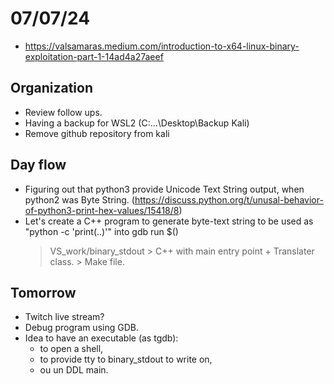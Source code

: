 # 07/07/24
- https://valsamaras.medium.com/introduction-to-x64-linux-binary-exploitation-part-1-14ad4a27aeef

## Organization
- Review follow ups.
- Having a backup for WSL2 (C:\...\Desktop\Backup Kali)
- Remove github repository from kali

## Day flow
- Figuring out that python3 provide Unicode Text String output, when python2 was Byte String.
    (https://discuss.python.org/t/unusal-behavior-of-python3-print-hex-values/15418/8)
- Let's create a C++ program to generate byte-text string to be used as "python -c 'print(..)'" into gdb run $() 
    > VS_work/binary_stdout
        > C++ with main entry point + Translater class.
        > Make file.

## Tomorrow
- Twitch live stream?
- Debug program using GDB.
- Idea to have an executable (as tgdb):
    - to open a shell,
    - to provide tty to binary_stdout to write on,
    - ou un DDL main.